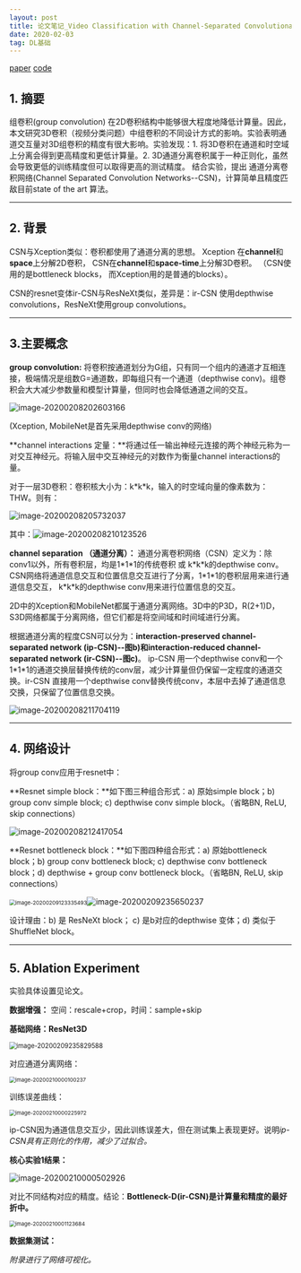 ```yaml
---
layout: post
title: 论文笔记_Video Classification with Channel-Separated Convolutional Networks
date: 2020-02-03 
tag: DL基础
---
```


[paper](https://arxiv.org/abs/1904.02811)  [code](https://github.com/facebookresearch/VMZ)

## 1. 摘要

组卷积(group convolution) 在2D卷积结构中能够很大程度地降低计算量。因此，本文研究3D卷积（视频分类问题）中组卷积的不同设计方式的影响。实验表明通道交互量对3D组卷积的精度有很大影响。实验发现：1. 将3D卷积在通道和时空域上分离会得到更高精度和更低计算量。2. 3D通道分离卷积属于一种正则化，虽然会导致更低的训练精度但可以取得更高的测试精度。 结合实验，提出 通道分离卷积网络(Channel Separated Convolution Networks--CSN)，计算简单且精度匹敌目前state of the art 算法。

---

## 2. 背景

CSN与Xception类似：卷积都使用了通道分离的思想。 Xception 在**channel**和**space**上分解2D卷积， CSN在**channel**和**space-time**上分解3D卷积。 （CSN使用的是bottleneck blocks， 而Xception用的是普通的blocks）。

CSN的resnet变体ir-CSN与ResNeXt类似，差异是：ir-CSN 使用depthwise convolutions，ResNeXt使用group convolutions。

---

## 3.主要概念

**group convolution:**  将卷积按通道划分为G组，只有同一个组内的通道才互相连接，极端情况是组数G=通道数，即每组只有一个通道（depthwise conv)。组卷积会大大减少参数量和模型计算量，但同时也会降低通道之间的交互。

![image-20200208202603166](../images/posts/image-20200208202603166.png)

(Xception, MobileNet是首先采用depthwise conv的网络)

**channel interactions 定量：**将通过任一输出神经元连接的两个神经元称为一对交互神经元。将输入层中交互神经元的对数作为衡量channel interactions的量。

对于一层3D卷积：卷积核大小为：k\*k\*k，输入的时空域向量的像素数为：THW。则有：

![image-20200208205732037](../images/posts/image-20200208205732037.png)

其中：![image-20200208210123526](../images/posts/image-20200208210123526.png)

**channel separation （通道分离）：** 通道分离卷积网络（CSN）定义为：除conv1以外，所有卷积层，均是1\*1\*1的传统卷积 或 k\*k\*k的depthwise conv。CSN网络将通道信息交互和位置信息交互进行了分离，1\*1\*1的卷积层用来进行通道信息交互， k\*k\*k的depthwise conv用来进行位置信息的交互。

2D中的Xception和MobileNet都属于通道分离网络。3D中的P3D，R(2+1)D，S3D网络都属于分离网络，但它们都是将空间域和时间域进行分离。

根据通道分离的程度CSN可以分为：**interaction-preserved channel-separated network (ip-CSN)--图b)**和**interaction-reduced channel-separated network (ir-CSN)--图c)**。 ip-CSN 用一个depthwise conv和一个1\*1\*1的通道交换层替换传统的conv层，减少计算量但仍保留一定程度的通道交换。ir-CSN 直接用一个depthwise conv替换传统conv，本层中去掉了通道信息交换，只保留了位置信息交换。

![image-20200208211704119](../images/posts/image-20200208211704119.png)

---

## 4. 网络设计

将group conv应用于resnet中：

**Resnet simple block：**如下图三种组合形式：a) 原始simple block；b) group conv simple block; c) depthwise conv simple block。（省略BN, ReLU, skip connections）

![image-20200208212417054](../images/posts/image-20200208212417054.png)

**Resnet bottleneck block：**如下图四种组合形式：a) 原始bottleneck block；b) group conv bottleneck block; c) depthwise conv bottleneck block；d) depthwise + group conv bottleneck block。（省略BN, ReLU, skip connections）

<img src="../images/posts/image-20200209123335493.png" alt="image-20200209123335493" style="zoom: 67%;" />![image-20200209235650237](../images/posts/image-20200209235650237.png)

设计理由：b) 是 ResNeXt block； c) 是b对应的depthwise 变体；d) 类似于ShuffleNet block。

---

## 5. Ablation Experiment

实验具体设置见论文。

**数据增强：** 空间：rescale+crop，时间：sample+skip

**基础网络：ResNet3D**

<img src="../images/posts/image-20200209235829588.png" alt="image-20200209235829588" style="zoom:80%;" />

对应通道分离网络：

<img src="../images/posts/image-20200210000100237.png" alt="image-20200210000100237" style="zoom:67%;" />



训练误差曲线：

<img src="../images/posts/image-20200210000225972.png" alt="image-20200210000225972" style="zoom:67%;" />

ip-CSN因为通道信息交互少，因此训练误差大，但在测试集上表现更好。说明*ip-CSN具有正则化的作用，减少了过拟合。*

**核心实验1结果：**

![image-20200210000502926](../images/posts/image-20200210000502926.png)

对比不同结构对应的精度。结论：**Bottleneck-D(ir-CSN)是计算量和精度的最好折中。**



<img src="../images/posts/image-20200210001123684.png" alt="image-20200210001123684" style="zoom:67%;" />



**数据集测试：** 

*附录进行了网络可视化。*





